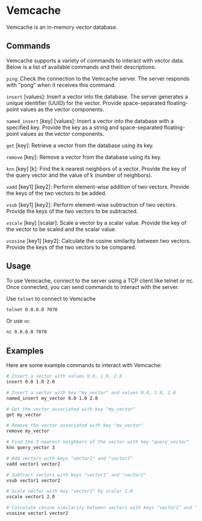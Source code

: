 # Vemcache

Vemcache is an in-memory vector database.

## Commands

Vemcache supports a variety of commands to interact with vector data. Below is a list of available commands and their descriptions:

`ping`: Check the connection to the Vemcache server. The server responds with "pong" when it receives this command.

`insert` [values]: Insert a vector into the database. The server generates a unique identifier (UUID) for the vector. Provide space-separated floating-point values as the vector components.

`named_insert` [key] [values]: Insert a vector into the database with a specified key. Provide the key as a string and space-separated floating-point values as the vector components.

`get` [key]: Retrieve a vector from the database using its key.

`remove` [key]: Remove a vector from the database using its key.

`knn` [key] [k]: Find the k nearest neighbors of a vector. Provide the key of the query vector and the value of k (number of neighbors).

`vadd` [key1] [key2]: Perform element-wise addition of two vectors. Provide the keys of the two vectors to be added.

`vsub` [key1] [key2]: Perform element-wise subtraction of two vectors. Provide the keys of the two vectors to be subtracted.

`vscale` [key] [scalar]: Scale a vector by a scalar value. Provide the key of the vector to be scaled and the scalar value.

`vcosine` [key1] [key2]: Calculate the cosine similarity between two vectors. Provide the keys of the two vectors to be compared.

## Usage

To use Vemcache, connect to the server using a TCP client like telnet or nc. Once connected, you can send commands to interact with the server.

Use `telnet` to connect to Vemcache

```bash
telnet 0.0.0.0 7070
```

Or use `nc`

```bash
nc 0.0.0.0 7070
```

## Examples

Here are some example commands to interact with Vemcache:

```bash
# Insert a vector with values 0.0, 1.0, 2.0
insert 0.0 1.0 2.0

# Insert a vector with key "my_vector" and values 0.0, 1.0, 2.0
named_insert my_vector 0.0 1.0 2.0

# Get the vector associated with key "my_vector"
get my_vector

# Remove the vector associated with key "my_vector"
remove my_vector

# Find the 3 nearest neighbors of the vector with key "query_vector"
knn query_vector 3

# Add vectors with keys "vector1" and "vector2"
vadd vector1 vector2

# Subtract vectors with keys "vector1" and "vector2"
vsub vector1 vector2

# Scale vector with key "vector1" by scalar 2.0
vscale vector1 2.0

# Calculate cosine similarity between vectors with keys "vector1" and "vector2"
vcosine vector1 vector2
```
